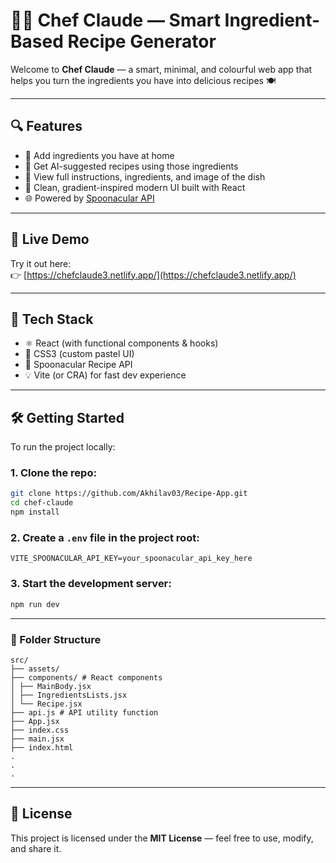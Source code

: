 # 👨‍🍳 Chef Claude — Smart Ingredient-Based Recipe Generator

Welcome to **Chef Claude** — a smart, minimal, and colourful web app that helps you turn the ingredients you have into delicious recipes 🍽️

---

## 🔍 Features

- 📝 Add ingredients you have at home
- 🧠 Get AI-suggested recipes using those ingredients
- 🧾 View full instructions, ingredients, and image of the dish
- 🌈 Clean, gradient-inspired modern UI built with React
- 🌐 Powered by [Spoonacular API](https://spoonacular.com/food-api)

---

## 🚀 Live Demo

Try it out here:  
👉 [https://chefclaude3.netlify.app/](https://chefclaude3.netlify.app/)

---

## 🧰 Tech Stack

- ⚛️ React (with functional components & hooks)
- 💅 CSS3 (custom pastel UI)
- 🔗 Spoonacular Recipe API
- 💡 Vite (or CRA) for fast dev experience

---

## 🛠️ Getting Started

To run the project locally:

### 1. Clone the repo:

```bash
git clone https://github.com/Akhilav03/Recipe-App.git
cd chef-claude
npm install
```

### 2. Create a `.env` file in the project root:

```
VITE_SPOONACULAR_API_KEY=your_spoonacular_api_key_here
```

### 3. Start the development server:

```bash
npm run dev
```

---

### 📁 Folder Structure

```
src/
├── assets/
├── components/ # React components
│ ├── MainBody.jsx
│ ├── IngredientsLists.jsx
│ └── Recipe.jsx
├── api.js # API utility function
├── App.jsx
├── index.css
├── main.jsx
├── index.html
.
.
.
```
---

## 📄 License

This project is licensed under the **MIT License** — feel free to use, modify, and share it.

